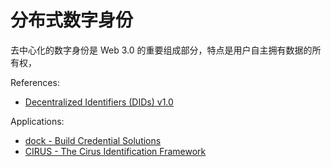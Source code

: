 # 分布式数字身份

去中心化的数字身份是 Web 3.0 的重要组成部分，特点是用户自主拥有数据的所有权，

References:

- [Decentralized Identifiers (DIDs) v1.0](https://www.w3.org/TR/did-core/)

Applications:

- [dock - Build Credential Solutions](https://www.dock.io)
- [CIRUS - The Cirus Identification Framework](https://cirusfoundation.com)


